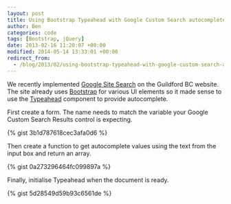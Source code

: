 ```yaml
---
layout: post
title: Using Bootstrap Typeahead with Google Custom Search autocomplete
author: Ben
categories: code
tags: [Bootstrap, jQuery]
date: 2013-02-16 11:20:07 +00:00
modified: 2014-05-14 13:33:01 +00:00
redirect_from:
  - /blog/2013/02/using-bootstrap-typeahead-with-google-custom-search-autocomplete/
---
```

We recently implemented [Google Site Search](http://www.google.com/enterprise/search/products/gss.html) on the Guildford BC website. The site already uses [Bootstrap](http://getbootstrap.com/) for various UI elements so it made sense to use the [Typeahead](http://twitter.github.com/bootstrap/javascript.html#typeahead) component to provide autocomplete.

First create a form. The name needs to match the variable your Google Custom Search Results control is expecting.

{% gist 3b1d787618cec3afa0d6 %}

Then create a function to get autocomplete values using the text from the input box and return an array.

{% gist 0a273296464fc099897a %}

Finally, initialise Typeahead when the document is ready.

{% gist 5d28549d59b93c6561de %}
